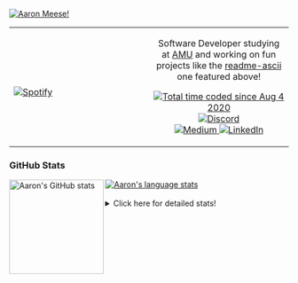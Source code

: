 [![Aaron Meese!](https://user-images.githubusercontent.com/17814535/88975338-a2aabf00-d27f-11ea-963f-8a19608716b4.png)](https://github.com/ajmeese7/readme-ascii "README ASCII")

<!-- Modified from project here: https://github.com/novatorem/novatorem -->
<table width="100%"> 
  <tr>
  <td width="50%">
      
&nbsp; <br> [![Spotify](https://ajmeese7.vercel.app/api/spotify)](https://open.spotify.com/user/ajmeese)

  </td>
  <td width="50%">
    <p align="center">
    Software Developer studying at <a href="https://www.amu.apus.edu/">AMU</a> and working on fun 
    projects like the <a href="https://github.com/ajmeese7/readme-ascii">readme-ascii</a> one featured above!
    </p>
    <p align="center">
      <a href="https://wakatime.com/@f726891d-3b02-46cd-9b60-e8c59f9e2b14">
        <img src="https://wakatime.com/badge/user/f726891d-3b02-46cd-9b60-e8c59f9e2b14.svg" alt="Total time coded since Aug 4 2020" title="WakaTime" />
      </a>
      <a href="http://link.aaronmeese.com/discord">
        <img src="https://img.shields.io/badge/discord-ajmeese7%234835-369?style=flat-square&logo=discord&logoColor=white&color=purple" alt="Discord" title="Discord">
      </a>
      <br />
      <a href="https://link.aaronmeese.com/medium">
        <img src="https://img.shields.io/badge/medium-ajmeese7-1DB954?style=flat-square&logo=medium&logoColor=white" alt="Medium" title="Medium">
      </a>
      <a href="https://link.aaronmeese.com/linkedin">
        <img src="https://img.shields.io/badge/linkedIn-aaronmeese-1DB954?style=flat-square&logo=linkedin&logoColor=white&color=blue" alt="LinkedIn" title="LinkedIn">
      </a>
    </p>
  </td>

</table>

[//]: <> (The `&nbsp;` is to have Aphelion take up more space)

### GitHub Stats ###

<a href="https://profile-summary-for-github.com/user/ajmeese7">
  <img align="left" height="170px" src="https://github-readme-stats.vercel.app/api?username=ajmeese7&show_icons=true&line_height=27&count_private=true" alt="Aaron's GitHub stats"/>
  <img src="https://github-readme-stats.vercel.app/api/top-langs/?username=ajmeese7&hide_langs_below=5&layout=compact" alt="Aaron's language stats"/>
</a>

<br />
<br />
<details>
<summary>Click here for detailed stats!</summary>

### :zap: Recent Activity
<!--START_SECTION:activity-->
1. ❗️ Opened issue [#140](https://github.com/neurobin/shc/issues/140) in [neurobin/shc](https://github.com/neurobin/shc)
2. 🗣 Commented on [#108](https://github.com/neurobin/shc/issues/108) in [neurobin/shc](https://github.com/neurobin/shc)
3. 🗣 Commented on [#72](https://github.com/enriikke/gatsby-gh-pages-action/issues/72) in [enriikke/gatsby-gh-pages-action](https://github.com/enriikke/gatsby-gh-pages-action)
4. ❗️ Closed issue [#72](https://github.com/enriikke/gatsby-gh-pages-action/issues/72) in [enriikke/gatsby-gh-pages-action](https://github.com/enriikke/gatsby-gh-pages-action)
5. ❗️ Opened issue [#72](https://github.com/enriikke/gatsby-gh-pages-action/issues/72) in [enriikke/gatsby-gh-pages-action](https://github.com/enriikke/gatsby-gh-pages-action)
<!--END_SECTION:activity-->

### 🧐 Waka Stats
<!--START_SECTION:waka-->
![Code Time](http://img.shields.io/badge/Code%20Time-1%2C057%20hrs%2021%20mins-blue)

**🐱 My GitHub Data** 

> 🏆 824 Contributions in the Year 2022
 > 
> 📦 342.0 kB Used in GitHub's Storage 
 > 
> 💼 Opted to Hire
 > 
> 📜 77 Public Repositories 
 > 
> 🔑 28 Private Repositories  
 > 
**I'm an Early 🐤** 

```text
🌞 Morning    263 commits    ██████░░░░░░░░░░░░░░░░░░░   24.06% 
🌆 Daytime    396 commits    █████████░░░░░░░░░░░░░░░░   36.23% 
🌃 Evening    421 commits    █████████░░░░░░░░░░░░░░░░   38.52% 
🌙 Night      13 commits     ░░░░░░░░░░░░░░░░░░░░░░░░░   1.19%

```
📅 **I'm Most Productive on Sunday** 

```text
Monday       145 commits    ███░░░░░░░░░░░░░░░░░░░░░░   13.27% 
Tuesday      166 commits    ███░░░░░░░░░░░░░░░░░░░░░░   15.19% 
Wednesday    128 commits    ███░░░░░░░░░░░░░░░░░░░░░░   11.71% 
Thursday     153 commits    ███░░░░░░░░░░░░░░░░░░░░░░   14.0% 
Friday       120 commits    ██░░░░░░░░░░░░░░░░░░░░░░░   10.98% 
Saturday     172 commits    ████░░░░░░░░░░░░░░░░░░░░░   15.74% 
Sunday       209 commits    ████░░░░░░░░░░░░░░░░░░░░░   19.12%

```


📊 **This Week I Spent My Time On** 

```text
⌚︎ Time Zone: America/New_York

💬 Programming Languages: 
JavaScript               5 hrs 57 mins       ███████░░░░░░░░░░░░░░░░░░   28.05% 
Bash                     3 hrs 8 mins        ███░░░░░░░░░░░░░░░░░░░░░░   14.8% 
Other                    3 hrs 5 mins        ███░░░░░░░░░░░░░░░░░░░░░░   14.53% 
Markdown                 2 hrs 37 mins       ███░░░░░░░░░░░░░░░░░░░░░░   12.34% 
PHP                      1 hr 35 mins        █░░░░░░░░░░░░░░░░░░░░░░░░   7.49%

🐱‍💻 Projects: 
aaronmeese.com           8 hrs 30 mins       ██████████░░░░░░░░░░░░░░░   40.11% 
karameese.com            3 hrs 34 mins       ████░░░░░░░░░░░░░░░░░░░░░   16.88% 
zork1                    3 hrs 29 mins       ████░░░░░░░░░░░░░░░░░░░░░   16.49% 
meese.enterprises        1 hr 42 mins        ██░░░░░░░░░░░░░░░░░░░░░░░   8.08% 
zork                     1 hr 36 mins        ██░░░░░░░░░░░░░░░░░░░░░░░   7.61%

```

**I Mostly Code in JavaScript** 

```text
JavaScript               32 repos            ████████████░░░░░░░░░░░░░   50.0% 
HTML                     9 repos             ███░░░░░░░░░░░░░░░░░░░░░░   14.06% 
Python                   5 repos             ██░░░░░░░░░░░░░░░░░░░░░░░   7.81% 
Java                     4 repos             █░░░░░░░░░░░░░░░░░░░░░░░░   6.25% 
CSS                      3 repos             █░░░░░░░░░░░░░░░░░░░░░░░░   4.69%

```



 Last Updated on 08/06/2022 00:11:02 UTC
<!--END_SECTION:waka-->
</details>
